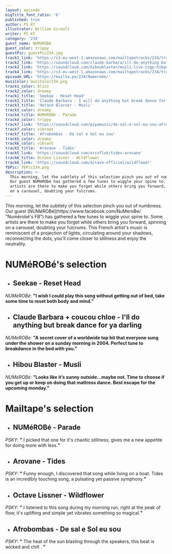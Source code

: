 ```yaml
---
layout: episode
bigTitle_font_ratio: '6'
published: true
author: PS KY
illustrator: William Girault
writer: PS KY
category: '234'
guest_name: NUMéROBé
guest_color: trippy
guestPic: guestPic234.jpg
track1_link: 'https://s3-eu-west-1.amazonaws.com/mailtapetracks/234/track1.mp3'
track2_link: 'https://soundcloud.com/claude-barbara/ill-do-anything-but-break-dance-for-ya-darling-w-coucou-chloe'
track3_link: 'https://soundcloud.com/hiboublaster/musli-live-ccgp-hibou-blaster'
track4_link: 'https://s3-eu-west-1.amazonaws.com/mailtapetracks/234/track4.mp3'
episode_URL: 'https://mailta.pe/234/Numerobe/'
musiColor: musiColor234.png
track1_color: bliss
track2_color: dreamy
track1_title: 'Seekae - Reset Head'
track2_title: 'Claude Barbara - I will do anything but break dance for ya , darling (w coucou chloé )'
track3_title: 'Horace Blaster - Musli'
track3_color: dreamy
track4_title: NUMéROBé - Parade
track4_color: trippy
track7_link: 'https://soundcloud.com/pipamusic/de-sal-e-sol-eu-sou-afrobombas'
track7_color: vibrant
track7_title: 'Afrobombas - De sal e Sol eu sou'
track5_color: dreamy
track6_color: vibrant
track5_title: 'Arovane - Tides'
track5_link: 'https://soundcloud.com/orcvflvk/tides-arovane'
track6_title: Octave Lissner - Wildflower
track6_link: 'https://soundcloud.com/octave-official/wildflower'
fbPic: fbPic234.png
description: >-
  This morning, let the subtlety of this selection pinch you out of numbness.
  Our guest NUMéRObé has gathered a few tunes to wiggle your spine to. Some
  artists are there to make you forget while others bring you forward, spinning
  on a carousel, doubting your fulcrums.
---
```

<p id="introduction"> This morning, let the subtlety of this selection pinch you out of numbness. Our guest [NUMéROBé](https://www.facebook.com/NuMeroBe/ "Numérobé's FB") has gathered a few tunes to wiggle your spine to. Some artists are there to make you forget while others bring you forward, spinning on a carousel, doubting your fulcrums. This French artist's music is reminiscent of a projection of lights, circulating around your shadows, reconnecting the dots, you'll come closer to stillness and enjoy the neutrality. </p>


# **NUMéROBé's selection**

+ ## Seekae - Reset Head 
_NUMéROBé_: **"**I wish I could play this song without getting out of bed, take some time to reset both body and mind.**"**

+ ## Claude Barbara + coucou chloe -  I'll do anything but break dance for ya darling
_NUMéROBé_: **"**A secret cover of a worldwide top hit that everyone sung under the shower on a sunday morning in 2004. Perfect tune to breakdance in the bed with you.**"**

+ ## Hibou Blaster - Musli 
_NUMéROBé_: **"**Looks like it’s sunny outside…maybe not. Time to choose if you get up or keep on doing that mattress dance. Best escape for the upcoming monday.**"**

# **Mailtape's selection**

+ ## NUMéROBé - Parade 
_PSKY_: **"** I picked that one for it's chaotic stillness, gives me a new appetite for doing more with less.**"**

+ ## Arovane - Tides
_PSKY_: **"** Funny enough, I discovered that song while living on a boat. Tides is an incredibly touching song, a pulsating yet passive symphony.**"**

+ ## Octave Lissner - Wildflower 
_PSKY_: **"** I listened to this song during my morning run, right at the peak of flow, it's uplifting and simple yet vibrates something so magical.**"**

+ ## Afrobombas - De sal e Sol eu sou
_PSKY_: **"** The heat of the sun blasting through the speakers, this beat is wicked and chill . **"**
